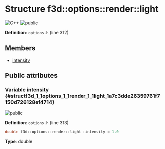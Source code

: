# Structure f3d::options::render::light

![][C++]
![][public]

**Definition**: `options.h` (line 312)





## Members

* [intensity](structf3d_1_1options_1_1render_1_1light.md#structf3d_1_1options_1_1render_1_1light_1a7c3dde26359761f7150d726128ef4714)

## Public attributes

### Variable intensity {#structf3d_1_1options_1_1render_1_1light_1a7c3dde26359761f7150d726128ef4714}

![][public]

**Definition**: `options.h` (line 313)


```cpp
double f3d::options::render::light::intensity = 1.0
```








**Type**: double



[public]: https://img.shields.io/badge/-public-brightgreen (public)
[C++]: https://img.shields.io/badge/language-C%2B%2B-blue (C++)
[const]: https://img.shields.io/badge/-const-lightblue (const)
[protected]: https://img.shields.io/badge/-protected-yellow (protected)
[static]: https://img.shields.io/badge/-static-lightgrey (static)
[private]: https://img.shields.io/badge/-private-red (private)